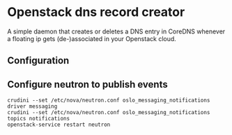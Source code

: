 # Openstack dns record creator

A simple daemon that creates or deletes a DNS entry in CoreDNS whenever
a floating ip gets (de-)associated in your Openstack cloud.

## Configuration

## Configure neutron to publish events

```
crudini --set /etc/nova/neutron.conf oslo_messaging_notifications driver messaging
crudini --set /etc/nova/neutron.conf oslo_messaging_notifications topics notifications
openstack-service restart neutron
```
